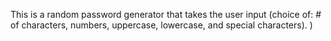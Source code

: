 This is a random password generator that takes the user input (choice of: # of characters, numbers, uppercase, lowercase, and special characters).  )